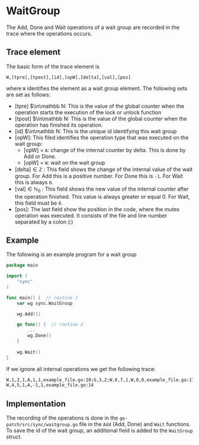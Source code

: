 # WaitGroup
The Add, Done and Wait operations of a wait group are recorded in the trace where the operations occurs.

## Trace element
The basic form of the trace element is 
```
W,[tpre],[tpost],[id],[opW],[delta],[val],[pos]
```
where `W` identifies the element as a wait group element. The following sets are set as follows:

- [tpre] $\in\mathbb N: This is the value of the global counter when the operation starts
the execution of the lock or unlock function
- [tpost] $\in\mathbb N: This is the value of the global counter when the operation has finished
its operation.
- [id] $\in\mathbb N: This is the unique id identifying this wait group
- [opW]: This filed identifies the operation type that was executed on the wait group:
    - [opW] = `A`: change of the internal counter by delta. This is done by Add or Done.
    - [opW] = `W`: wait on the wait group
- [delta]$\in \mathbb Z$ : This field shows the change of the internal value of the wait group.
For Add this is a positive number. For Done this is `-1`. For Wait this is always 
`0`.
- [val]$\in \mathbb N_0$ : This field shows the new value of the internal counter after the operation 
finished. This value is always greater or equal 0. For Wait, this field must be `0`.
- [pos]: The last field show the position in the code, where the mutex operation 
was executed. It consists of the file and line number separated by a colon (:)

## Example
The following is an example program for a wait group
```go
package main

import (
    "sync"
)

func main() {  // routine 1
    var wg sync.WaitGroup

    wg.Add(1)

    go func() {  // routine 2
        ...
        wg.Done()
    }
    
    wg.Wait()
}
```
If we ignore all internal operations we get the following trace:
```txt
W,1,2,1,A,1,1,example_file.go:10;G,3,2;W,6,7,1,W,0,0,example_file.go:17
W,4,5,1,A,-1,1,example_file.go:14
```
## Implementation
The recording of the operations is done in the `go-patch/src/sync/waitgroup.go` file in the `Add` (Add, Done) and `Wait` functions. To save the id of the wait group, an additional 
field is added to the `WaitGroup` struct.